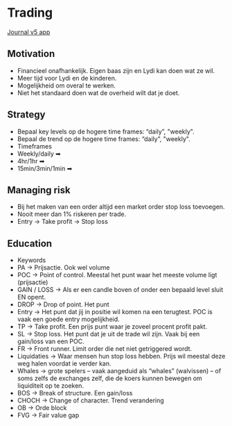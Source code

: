 # Trading

[Journal v5 app](https://github.com/kadimara/trading/tree/main/journal/#readme "Trading journal app where I can add my trades.")

## Motivation

- Financieel onafhankelijk. Eigen baas zijn en Lydi kan doen wat ze wil.
- Meer tijd voor Lydi en de kinderen.
- Mogelijkheid om overal te werken.
- Niet het standaard doen wat de overheid wilt dat je doet.

## Strategy

- Bepaal key levels op de hogere time frames: “daily”, "weekly".
- Bepaal de trend op de hogere time frames: “daily”, "weekly".
- Timeframes
- Weekly/daily ➡
- 4hr/1hr ➡
- 15min/3min/1min ➡

## Managing risk

- Bij het maken van een order altijd een market order stop loss toevoegen.
- Nooit meer dan 1% riskeren per trade.
- Entry -> Take profit -> Stop loss

## Education

- Keywords
- PA -> Prijsactie. Ook wel volume
- POC -> Point of control. Meestal het punt waar het meeste volume ligt (prijsactie)
- GAIN / LOSS -> Als er een candle boven of onder een bepaald level sluit EN opent.
- DROP -> Drop of point. Het punt
- Entry -> Het punt dat jij in positie wil komen na een terugtest. POC is vaak een goede entry mogelijkheid.
- TP -> Take profit. Een prijs punt waar je zoveel procent profit pakt.
- SL -> Stop loss. Het punt dat je uit de trade wil zijn. Vaak bij een gain/loss van een POC.
- FR -> Front runner. Limit order die net niet getriggered wordt.
- Liquidaties -> Waar mensen hun stop loss hebben. Prijs wil meestal deze weg halen voordat ie verder kan.
- Whales -> grote spelers – vaak aangeduid als “whales” (walvissen) – of soms zelfs de exchanges zelf, die de koers kunnen bewegen om liquiditeit op te zoeken.
- BOS -> Break of structure. Een gain/loss
- CHOCH -> Change of character. Trend verandering
- OB -> Orde block
- FVG -> Fair value gap
